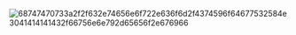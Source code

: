 ![68747470733a2f2f632e74656e6f722e636f6d2f4374596f64677532584e3041414141432f66756e6e792d65656f2e676966](https://github.com/Clueless-Coding/Agency-Type-front/assets/106280462/afb7f9b3-6a2e-427c-a7a4-85792fcf0e6c)
